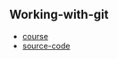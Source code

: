 ## Working-with-git

- [course](https://t4d-gmbh.github.io/working-with-git/)
- [source-code](https://github.com/t4d-gmbh/working-with-git)
